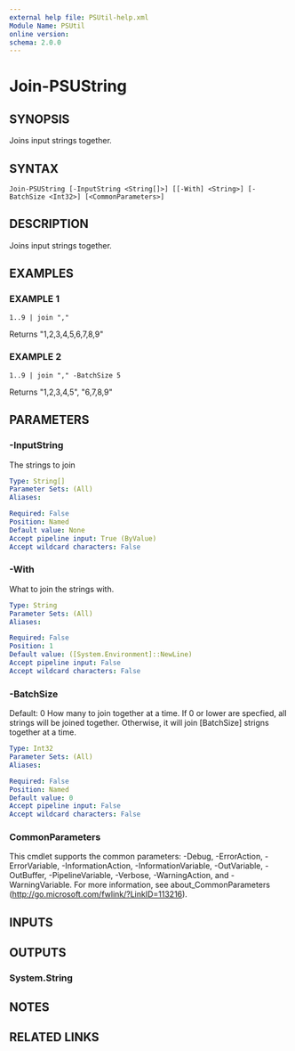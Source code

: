 ```yaml
---
external help file: PSUtil-help.xml
Module Name: PSUtil
online version:
schema: 2.0.0
---
```


# Join-PSUString

## SYNOPSIS
Joins input strings together.

## SYNTAX

```
Join-PSUString [-InputString <String[]>] [[-With] <String>] [-BatchSize <Int32>] [<CommonParameters>]
```

## DESCRIPTION
Joins input strings together.

## EXAMPLES

### EXAMPLE 1
```
1..9 | join ","
```

Returns "1,2,3,4,5,6,7,8,9"

### EXAMPLE 2
```
1..9 | join "," -BatchSize 5
```

Returns "1,2,3,4,5", "6,7,8,9"

## PARAMETERS

### -InputString
The strings to join

```yaml
Type: String[]
Parameter Sets: (All)
Aliases:

Required: False
Position: Named
Default value: None
Accept pipeline input: True (ByValue)
Accept wildcard characters: False
```

### -With
What to join the strings with.

```yaml
Type: String
Parameter Sets: (All)
Aliases:

Required: False
Position: 1
Default value: ([System.Environment]::NewLine)
Accept pipeline input: False
Accept wildcard characters: False
```

### -BatchSize
Default: 0
How many to join together at a time.
If 0 or lower are specfied, all strings will be joined together.
Otherwise, it will join \[BatchSize\] strigns together at a time.

```yaml
Type: Int32
Parameter Sets: (All)
Aliases:

Required: False
Position: Named
Default value: 0
Accept pipeline input: False
Accept wildcard characters: False
```

### CommonParameters
This cmdlet supports the common parameters: -Debug, -ErrorAction, -ErrorVariable, -InformationAction, -InformationVariable, -OutVariable, -OutBuffer, -PipelineVariable, -Verbose, -WarningAction, and -WarningVariable.
For more information, see about_CommonParameters (http://go.microsoft.com/fwlink/?LinkID=113216).

## INPUTS

## OUTPUTS

### System.String

## NOTES

## RELATED LINKS
